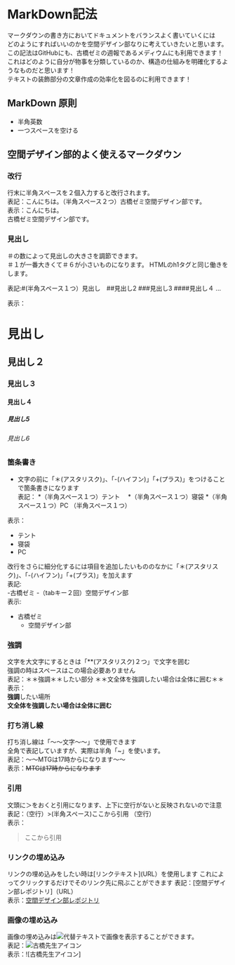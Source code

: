 
# MarkDown記法
マークダウンの書き方においてドキュメントをバランスよく書いていくには  
どのようにすればいいのかを空間デザイン部なりに考えていきたいと思います。  
この記法はGitHubにも、古橋ゼミの週報であるメディウムにも利用できます！  
これはどのように自分が物事を分類しているのか、構造の仕組みを明確化するようなものだと思います！  
テキストの装飾部分の文章作成の効率化を図るのに利用できます！

## MarkDown 原則

* 半角英数
* 一つスペースを空ける

## 空間デザイン部的よく使えるマークダウン


### 改行
行末に半角スペースを２個入力すると改行されます。  
表記：こんにちは。（半角スペース２つ）古橋ゼミ空間デザイン部です。  
表示：こんにちは。  
古橋ゼミ空間デザイン部です。

### 見出し
＃の数によって見出しの大きさを調節できます。  
＃１が一番大きくて＃６が小さいものになります。
HTMLのh1タグと同じ働きをします。

表記:#(半角スペース１つ）見出し　##見出し2  ###見出し3 ####見出し４ ...

表示：　　
# 見出し
## 見出し２
### 見出し３
#### 見出し４
##### 見出し5
###### 見出し6

### 箇条書き
* 文字の前に「＊(アスタリスク)」、「-(ハイフン)」「+(プラス)」をつけることで箇条書きになります  
表記： 
*（半角スペース１つ）テント　
*（半角スペース１つ）寝袋
*（半角スペース１つ）PC （半角スペース１つ）

表示：
* テント　
* 寝袋
* PC  

改行をさらに細分化するには項目を追加したいもののなかに「＊(アスタリスク)」、「-(ハイフン)」「+(プラス)」を加えます  
表記:  
-古橋ゼミ
 -（tabキー２回）空間デザイン部  
表示:  
 - 古橋ゼミ
    - 空間デザイン部

### 強調
文字を大文字にするときは「**(アスタリスク)２つ」で文字を囲む  
強調の時はスペースはこの場合必要ありません  
表記：＊＊強調＊＊したい部分 ＊＊文全体を強調したい場合は全体に囲む＊＊  
表示：  
**強調**したい場所  
**文全体を強調したい場合は全体に囲む**

### 打ち消し線
打ち消し線は「〜〜文字〜〜」で使用できます  
全角で表記していますが、実際は半角「~」を使います。  
表記：〜〜MTGは17時からになります〜〜  
表示：~~MTGは17時からになります~~

### 引用
文頭に＞をおくと引用になります、上下に空行がないと反映されないので注意
表記：（空行）>(半角スペース)ここから引用 （空行）  
表示：　

> ここから引用

### リンクの埋め込み
リンクの埋め込みをしたい時は[リンクテキスト](URL）を使用します
これによってクリックするだけでそのリンク先に飛ぶことができます
表記：[空間デザイン部レポジトリ]（URL）  
表示：[空間デザイン部レポジトリ](https://github.com/furuhashilab/fc_SpatialDesign)

### 画像の埋め込み
画像の埋め込みは![代替テキスト]( URL )で画像を表示することができます。  
表記：![古橋先生アイコン]( URL )  
表示：![古橋先生アイコン]
